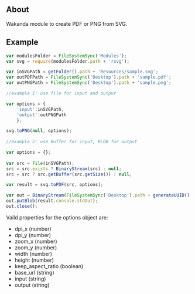 About
-----
Wakanda module to create PDF or PNG from SVG.

Example
-------
```js
var modulesFolder = FileSystemSync('Modules');
var svg = require(modulesFolder.path + 'rsvg');

var inSVGPath = getFolder().path + 'Resources/sample.svg';
var outPDFPath = FileSystemSync('Desktop').path + 'sample.pdf';
var outPNGPath = FileSystemSync('Desktop').path + 'sample.png';

//example 1: use file for input and output

var options = {
	'input':inSVGPath,	
	'output':outPNGPath
	};

svg.toPNG(null, options);
	
//example 2: use Buffer for input, BLOB for output

var options = {};
		
var src = File(inSVGPath);
src = src.exists ? BinaryStream(src) : null;
src = src ? src.getBuffer(src.getSize()) : null;

var result = svg.toPDF(src, options);

var out = BinaryStream(FileSystemSync('Desktop').path + generateUUID() + '.pdf', 'write');
out.putBlob(result.console.stdOut);
out.close();
```

Vaild properties for the options object are:

* dpi_x (number)
* dpi_y (number)
* zoom_x (number)
* zoom_y (number)
* width (number)
* height (number)
* keep_aspect_ratio (boolean)
* base_url (string)
* input (string)
* output (string)

